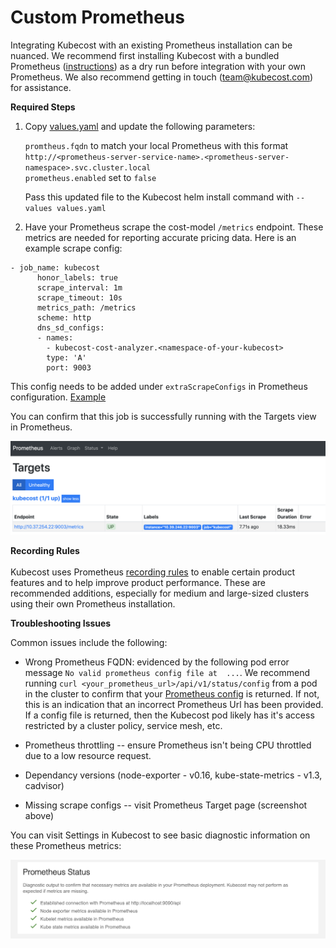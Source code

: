 # Custom Prometheus

Integrating Kubecost with an existing Prometheus installation can be nuanced. We recommend first installing Kubecost with a bundled Prometheus ([instructions](http://kubecost.com/install)) as a dry run before integration with your own Prometheus. We also recommend getting in touch (team@kubecost.com) for assistance. 

__Required Steps__

1. Copy [values.yaml](https://github.com/kubecost/cost-analyzer-helm-chart/blob/master/cost-analyzer/values.yaml) and update the following parameters:
  
   `promtheus.fqdn` to match your local Prometheus with this format `http://<prometheus-server-service-name>.<prometheus-server-namespace>.svc.cluster.local`  
   `prometheus.enabled` set to `false`  
  
   Pass this updated file to the Kubecost helm install command with `--values values.yaml` 

2. <a name="scrape-configs"></a>Have your Prometheus scrape the cost-model `/metrics` endpoint. These metrics are needed for reporting accurate pricing data. Here is an example scrape config:

```
- job_name: kubecost
      honor_labels: true
      scrape_interval: 1m
      scrape_timeout: 10s
      metrics_path: /metrics
      scheme: http
      dns_sd_configs:
      - names:
        - kubecost-cost-analyzer.<namespace-of-your-kubecost>
        type: 'A'
        port: 9003
```  

This config needs to be added under `extraScrapeConfigs` in Prometheus configuration. [Example](https://github.com/kubecost/cost-analyzer-helm-chart/blob/0758d5df54d8963390ca506ad6e58c597b666ef8/cost-analyzer/values.yaml#L74)

You can confirm that this job is successfully running with the Targets view in Prometheus. 

![Prometheus Targets](/prom-targets.png)

<a name="recording-rules"></a>
__Recording Rules__  
<br/>
Kubecost uses Prometheus [recording rules](https://github.com/kubecost/cost-analyzer-helm-chart/blob/master/cost-analyzer/values.yaml#L145) to enable certain product features and to help improve product performance. These are recommended additions, especially for medium and large-sized clusters using their own Prometheus installation.

<a name="troubleshoot"></a>__Troubleshooting Issues__

Common issues include the following: 

* Wrong Prometheus FQDN: evidenced by the following pod error message `No valid prometheus config file at  ...`. We recommend running `curl <your_prometheus_url>/api/v1/status/config` from a pod in the cluster to confirm that your [Prometheus config](https://prometheus.io/docs/prometheus/latest/configuration/configuration/#configuration-file) is returned. If not, this is an indication that an incorrect Prometheus Url has been provided. If a config file is returned, then the Kubecost pod likely has it's access restricted by a cluster policy, service mesh, etc. 

* Prometheus throttling -- ensure Prometheus isn't being CPU throttled due to a low resource request.

* Dependancy versions (node-exporter - v0.16, kube-state-metrics - v1.3, cadvisor)

* Missing scrape configs -- visit Prometheus Target page (screenshot above)

You can visit Settings in Kubecost to see basic diagnostic information on these Prometheus metrics:

![Prometheus status diagnostic](/prom-status.png)
